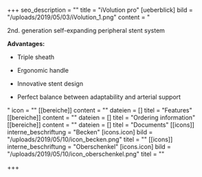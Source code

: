 +++
seo_description = ""
title = "iVolution pro"
[ueberblick]
bild = "/uploads/2019/05/03/iVolution_1.png"
content = "<p>2nd. generation self-expanding peripheral stent system</p><p></p><p><strong>Advantages:</strong></p><ul><li><p>Triple sheath</p></li><li><p>Ergonomic handle</p></li><li><p>Innovative stent design</p></li><li><p>Perfect balance between adaptability and arterial support</p></li></ul>"
icon = ""
[[bereiche]]
content = ""
dateien = []
titel = "Features"
[[bereiche]]
content = ""
dateien = []
titel = "Ordering information"
[[bereiche]]
content = ""
dateien = []
titel = "Documents"
[[icons]]
interne_beschriftung = "Becken"
[icons.icon]
bild = "/uploads/2019/05/10/icon_becken.png"
titel = ""
[[icons]]
interne_beschriftung = "Oberschenkel"
[icons.icon]
bild = "/uploads/2019/05/10/icon_oberschenkel.png"
titel = ""

+++
